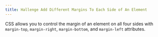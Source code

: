 ```yaml
---
title: Hallenge Add Different Margins To Each Side of An Element
---
```

CSS allows you to control the margin of an element on all four sides with `margin-top`, `margin-right`, `margin-bottom`, and `margin-left` attributes.
